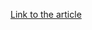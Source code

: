 [Link to the article](https://www.bleepingcomputer.com/news/security/us-sanctions-chinese-company-linked-to-flax-typhoon-hackers/)
